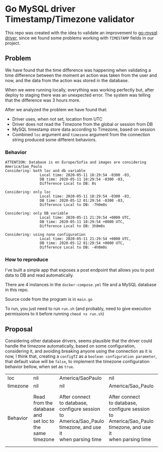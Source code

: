 # Go MySQL driver Timestamp/Timezone validator

This repo was created with the idea to validate an improvement
to [go-mysql driver](https://github.com/go-sql-driver/mysql), since 
we found some problems working with `TIMESTAMP` fields in our project.

## Problem

We have found that the time difference was happening when validating a time difference
between the moment an action was taken from the user and now, and the data from 
the action was stored in the database.

When we were running locally, everything was working perfectly but, after deploy
to staging there was an unexpected error. The system was telling that the difference
was 3 hours more.

After we analyzed the problem we have found that:

- Driver uses, when not set, location from UTC
- Driver does not read the Timezone from the global or session from DB
- MySQL timestamp store data according to Timezone, based on session
- Combined `loc` argument and `timezone` argument from the connection string produced some different behaviors.

### Behavior

    ATTENTION: Database is en Europe/Sofia and images are considering America/Sao_Paulo
    Considering: both loc and db variable
                    Local time: 2020-05-11 18:29:54 -0300 -03,
                    DB time: 2020-05-11 18:29:54 -0300 -03,
                    Difference Local to DB: 0s

    Considering: only loc
                    Local time: 2020-05-11 18:29:54 -0300 -03,
                    DB time: 2020-05-12 01:29:54 -0300 -03,
                    Difference Local to DB: -7h0m0s

    Considering: only DB variable
                    Local time: 2020-05-11 21:29:54 +0000 UTC,
                    DB time: 2020-05-11 18:29:54 +0000 UTC,
                    Difference Local to DB: 3h0m0s

    Considering: using none configuration
                    Local time: 2020-05-11 21:29:54 +0000 UTC,
                    DB time: 2020-05-12 01:29:54 +0000 UTC,
                    Difference Local to DB: -4h0m0s

### How to reproduce

I've built a simple app that exposes a post endpoint that allows you to post data to DB and read automatically.

There are 4 instances in the `docker-compose.yml` file and a MySQL database in this repo.

Source code from the program is in `main.go`

To run, you just need to run `run.sh` (and probably, need to give execution permissions to it before running `chmod +x run.sh`)

## Proposal

Considering other database drivers, seems plausible that the driver could handle the timezone automatically, based on 
some configuration, considering it, and avoiding breaking anyone using the connection as it is now, I think that, creating
a `configTZ` as a `boolean configuration parameter`, that default value will be `false`, to implement the timezone configuration behavior bellow, when set as `true`.

|  |||||
|------------|---------------------------------------------------------------------|--------------------------------------------------------------------------------------------------------------------------|--------------------------------------------------------------------------------------------------------------------------|---------------------------------------------------------------------------------------------------------------------------------------------------|
| loc        | nil                                                                 | America/SaoPaulo                                                                                                         | nil                                                                                                                      | America/Sao_Paulo                                                                                                                                 |
| timezone   | nil                                                                 | nil                                                                                                                      | America/Sao_Paulo                                                                                                        | Europa/Sofia                                                                                                                                      |
| Behavior   | Read from the <br> database and <br>set loc to the <br>same timezone | After connect <br>to database, <br>configure session<br>to America/Sao_Paulo<br>timezone, and use it<br>when parsing time | After connect <br>to database, <br>configure session<br>to America/Sao_Paulo<br>timezone, and use it<br>when parsing time | Configure as<br>specified by the<br>user, but generates<br>a warning, telling <br>that TIMEZONE fields<br>could face a difference<br>after parse. |
